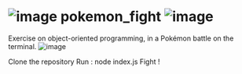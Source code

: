#  ![image](https://github.com/chonchax/pokemon_fight/assets/126770051/b7c690f2-1996-4c24-96f5-dd6fdc9a774a) pokemon_fight ![image](https://github.com/chonchax/pokemon_fight/assets/126770051/443efd87-b822-4bc4-8b37-18ff7b51ef4b)

Exercise on object-oriented programming, in a Pokémon battle on the terminal.  ![image](https://github.com/chonchax/pokemon_fight/assets/126770051/f08304c2-e3ad-4bce-a8a5-455528c167be)

Clone the repository
Run : node index.js
Fight !

